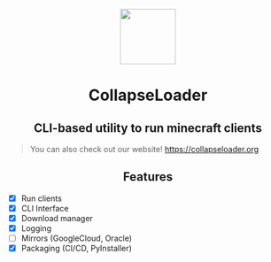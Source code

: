 <p align=center><img src="https://github.com/dest4590/CollapseLoader/assets/80628386/190926bf-cde4-4de4-a35f-476eb9d9ac7b" width=100></p>

<h1 align=center>CollapseLoader</h1>

<h2 align=center>CLI-based utility to run minecraft clients</h2> 

> You can also check out our website! https://collapseloader.org

<h2 align=center>Features</h2>

* [X] Run clients
* [X] CLI Interface
* [X] Download manager
* [X] Logging
* [ ] Mirrors (GoogleCloud, Oracle)
* [X] Packaging (CI/CD, PyInstaller)
